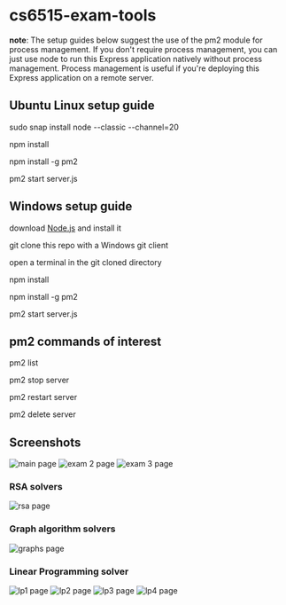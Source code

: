 # cs6515-exam-tools

**note**: The setup guides below suggest the use of the pm2 module for process management. If you don't require process management, you can just use node to run this Express application natively without process management. Process management is useful if you're deploying this Express application on a remote server.

## Ubuntu Linux setup guide
sudo snap install node --classic --channel=20

npm install

npm install -g pm2

pm2 start server.js

## Windows setup guide
download [Node.js](https://nodejs.org/) and install it

git clone this repo with a Windows git client

open a terminal in the git cloned directory

npm install

npm install -g pm2

pm2 start server.js

## pm2 commands of interest
pm2 list

pm2 stop server

pm2 restart server

pm2 delete server

## Screenshots

![main page](docs/images/main.jpg?raw=true)
![exam 2 page](docs/images/exam2.jpg?raw=true)
![exam 3 page](docs/images/exam3.jpg?raw=true)

### RSA solvers
![rsa page](docs/images/rsa.jpg?raw=true)

### Graph algorithm solvers
![graphs page](docs/images/graphs.jpg?raw=true)

### Linear Programming solver
![lp1 page](docs/images/lp1.jpg?raw=true)
![lp2 page](docs/images/lp2.jpg?raw=true)
![lp3 page](docs/images/lp3.jpg?raw=true)
![lp4 page](docs/images/lp4.jpg?raw=true)

